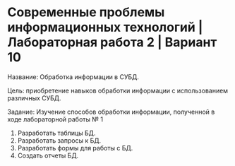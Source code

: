 # Современные проблемы информационных технологий | Лабораторная работа 2 | Вариант 10 

Название: Обработка информации в СУБД.

Цель: приобретение навыков обработки информации с использованием различных СУБД. 

Задание: Изучение способов обработки информации, полученной в ходе лабораторной работы № 1
1. Разработать таблицы БД.
2. Разработать запросы к БД.
3. Разработать формы для работы с БД.
4. Создать отчеты БД. 

